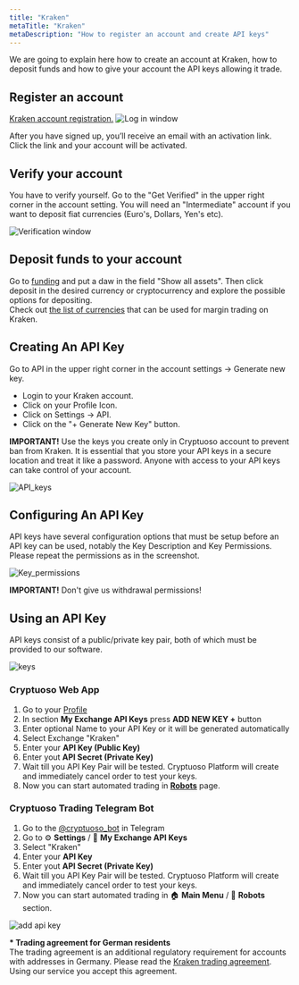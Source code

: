```yaml
---
title: "Kraken"
metaTitle: "Kraken"
metaDescription: "How to register an account and create API keys"
---
```


We are going to explain here how to create an account at Kraken, how to deposit funds and how to give your account the API keys allowing it trade.

## Register an account

[Kraken account registration.](https://r.kraken.com/mqVYO)
![Log in window](https://support.cryptuoso.com/kraken_register.png)

After you have signed up, you’ll receive an email with an activation link. Click the link and your account will be activated.

## Verify your account

You have to verify yourself.
Go to the "Get Verified" in the upper right corner in the account setting. You will need an "Intermediate" account if you want to deposit fiat currencies (Euro's, Dollars, Yen's etc).

![Verification window](https://support.cryptuoso.com/kraken_verification.png)

## Deposit funds to your account

Go to [funding](https://www.kraken.com/u/funding) and put a daw in the field "Show all assets". Then click deposit in the desired currency or cryptocurrency and explore the possible options for depositing.  
Check out [the list of currencies](https://support.kraken.com/hc/en-us/articles/204585998) that can be used for margin trading on Kraken.

## Creating An API Key

Go to API in the upper right corner in the account settings -> Generate new key.

- Login to your Kraken account.
- Click on your Profile Icon.
- Click on Settings → API.
- Click on the "+ Generate New Key" button.

**IMPORTANT!** Use the keys you create only in Cryptuoso account to prevent ban from Kraken. It is essential that you store your API keys in a secure location and treat it like a password. Anyone with access to your API keys can take control of your account.

![API_keys](https://support.cryptuoso.com/kraken_api.png)

## Configuring An API Key

API keys have several configuration options that must be setup before an API key can be used, notably the Key Description and Key Permissions.  
Please repeat the permissions as in the screenshot.

![Key_permissions](https://support.cryptuoso.com/kraken_key_permissions.png)

**IMPORTANT!** Don't give us withdrawal permissions!

## Using an API Key

API keys consist of a public/private key pair, both of which must be provided to our software.

![keys](https://support.cryptuoso.com/kraken_keys.png)

### Cryptuoso Web App

1. Go to your [Profile](https://cryptuoso.com/profile)
2. In section **My Exchange API Keys** press **ADD NEW KEY +** button
3. Enter optional Name to your API Key or it will be generated automatically
4. Select Exchange "Kraken"
5. Enter your **API Key (Public Key)**
6. Enter yout **API Secret (Private Key)**
7. Wait till you API Key Pair will be tested. Cryptuoso Platform will create and immediately cancel order to test your keys.
8. Now you can start automated trading in **[Robots](https://cryptuoso.com/robots)** page.

### Cryptuoso Trading Telegram Bot

1. Go to the [@cryptuoso_bot](https://clc.la/cryptuoso_bot_beta) in Telegram
2. Go to ⚙️ **Settings** / 🔐 **My Exchange API Keys**
3. Select "Kraken"
4. Enter your **API Key**
5. Enter yout **API Secret (Private Key)**
6. Wait till you API Key Pair will be tested. Cryptuoso Platform will create and immediately cancel order to test your keys.
7. Now you can start automated trading in 🏠 **Main Menu** / 🤖 **Robots** section.

![add api key](https://support.cryptuoso.com/add_api_key.gif)

**\* Trading agreement for German residents**  
The trading agreement is an additional regulatory requirement for accounts with addresses in Germany.
Please read the [Kraken trading agreement](https://support.kraken.com/hc/en-us/articles/360036157952). Using our service you accept this agreement.
